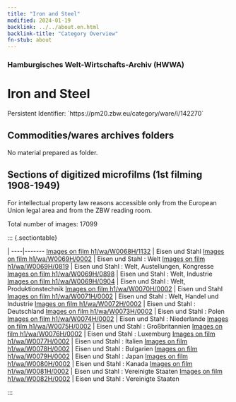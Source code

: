 ```yaml
---
title: "Iron and Steel"
modified: 2024-01-19
backlink: ../../about.en.html
backlink-title: "Category Overview"
fn-stub: about
---
```


### Hamburgisches Welt-Wirtschafts-Archiv (HWWA)

# Iron and Steel

<div class="hint">Persistent Identifier: `https://pm20.zbw.eu/category/ware/i/142270`</div>







## Commodities/wares archives folders





No material prepared as folder.



<a id="filmsections" />

## Sections of digitized microfilms (1st filming 1908-1949)

<p>For intellectual property law reasons accessible only from the European Union legal area and from the ZBW reading room.</p>



<p>Total number of images: 17099</p>




::: {.sectiontable}

 | 
----|-------
<a class="btn" href="https://pm20.zbw.eu/film/h1/wa/W0068H/1132" rel="nofollow">Images on film h1/wa/W0068H/1132</a> | Eisen und Stahl
<a class="btn" href="https://pm20.zbw.eu/film/h1/wa/W0069H/0002" rel="nofollow">Images on film h1/wa/W0069H/0002</a> | Eisen und Stahl : Welt
<a class="btn" href="https://pm20.zbw.eu/film/h1/wa/W0069H/0819" rel="nofollow">Images on film h1/wa/W0069H/0819</a> | Eisen und Stahl : Welt, Austellungen, Kongresse
<a class="btn" href="https://pm20.zbw.eu/film/h1/wa/W0069H/0898" rel="nofollow">Images on film h1/wa/W0069H/0898</a> | Eisen und Stahl : Welt, Industrie
<a class="btn" href="https://pm20.zbw.eu/film/h1/wa/W0069H/0904" rel="nofollow">Images on film h1/wa/W0069H/0904</a> | Eisen und Stahl : Welt, Produktionstechnik
<a class="btn" href="https://pm20.zbw.eu/film/h1/wa/W0070H/0002" rel="nofollow">Images on film h1/wa/W0070H/0002</a> | Eisen und Stahl
<a class="btn" href="https://pm20.zbw.eu/film/h1/wa/W0071H/0002" rel="nofollow">Images on film h1/wa/W0071H/0002</a> | Eisen und Stahl : Welt, Handel und  Industrie
<a class="btn" href="https://pm20.zbw.eu/film/h1/wa/W0072H/0002" rel="nofollow">Images on film h1/wa/W0072H/0002</a> | Eisen und Stahl : Deutschland
<a class="btn" href="https://pm20.zbw.eu/film/h1/wa/W0073H/0002" rel="nofollow">Images on film h1/wa/W0073H/0002</a> | Eisen und Stahl : Polen
<a class="btn" href="https://pm20.zbw.eu/film/h1/wa/W0074H/0002" rel="nofollow">Images on film h1/wa/W0074H/0002</a> | Eisen und Stahl : Niederlande
<a class="btn" href="https://pm20.zbw.eu/film/h1/wa/W0075H/0002" rel="nofollow">Images on film h1/wa/W0075H/0002</a> | Eisen und Stahl : Großbritannien
<a class="btn" href="https://pm20.zbw.eu/film/h1/wa/W0076H/0002" rel="nofollow">Images on film h1/wa/W0076H/0002</a> | Eisen und Stahl : Luxemburg
<a class="btn" href="https://pm20.zbw.eu/film/h1/wa/W0077H/0002" rel="nofollow">Images on film h1/wa/W0077H/0002</a> | Eisen und Stahl : Italien
<a class="btn" href="https://pm20.zbw.eu/film/h1/wa/W0078H/0002" rel="nofollow">Images on film h1/wa/W0078H/0002</a> | Eisen und Stahl : Bulgarien
<a class="btn" href="https://pm20.zbw.eu/film/h1/wa/W0079H/0002" rel="nofollow">Images on film h1/wa/W0079H/0002</a> | Eisen und Stahl : Japan
<a class="btn" href="https://pm20.zbw.eu/film/h1/wa/W0080H/0002" rel="nofollow">Images on film h1/wa/W0080H/0002</a> | Eisen und Stahl : Kanada
<a class="btn" href="https://pm20.zbw.eu/film/h1/wa/W0081H/0002" rel="nofollow">Images on film h1/wa/W0081H/0002</a> | Eisen und Stahl : Vereinigte Staaten
<a class="btn" href="https://pm20.zbw.eu/film/h1/wa/W0082H/0002" rel="nofollow">Images on film h1/wa/W0082H/0002</a> | Eisen und Stahl : Vereinigte Staaten


:::
















